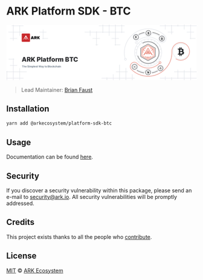 # ARK Platform SDK - BTC

<p align="center">
    <img src="https://raw.githubusercontent.com/ArkEcosystem/platform-sdk/master/packages/platform-sdk-btc/banner.png" />
</p>

> Lead Maintainer: [Brian Faust](https://github.com/faustbrian)

## Installation

```bash
yarn add @arkecosystem/platform-sdk-btc
```

## Usage

Documentation can be found [here](https://ark.dev/docs/platform-sdk/coins/btc).

## Security

If you discover a security vulnerability within this package, please send an e-mail to security@ark.io. All security vulnerabilities will be promptly addressed.

## Credits

This project exists thanks to all the people who [contribute](../../contributors).

## License

[MIT](LICENSE) © [ARK Ecosystem](https://ark.io)
